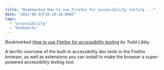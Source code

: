 ```yaml
---
title: "Bookmarked How to use Firefox for accessibility testing ..."
date: "2022-08-03T16:10:10.000Z"
tags: 
  - "accessibility"
  - "bookmarks"
---
```


_Bookmarked [How to use Firefox for accessibility testing](https://www.a11yproject.com/posts/using-firefox-for-accessibility-testing/) by Todd Libby._

A terrific overview of the built-in accessibility dev tools in the Firefox browser, as well as extensions you can install to make the browser a super-powered accessibility testing tool.
